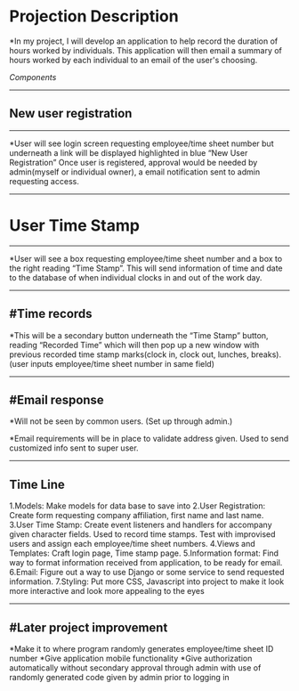 

# Projection Description

*In my project, I will develop an application to help record the duration of hours worked by individuals.
This application will then email a summary of hours worked by each individual to an email of the user's choosing.

_Components_

---
## New user registration
---

*User will see login screen requesting employee/time sheet number but underneath a link will be displayed highlighted in blue “New User Registration”
Once user is registered, approval would be needed by admin(myself or individual owner), a email notification sent to admin requesting access.


---
# User Time Stamp
---

*User will see a box requesting employee/time sheet number and a box to the right reading “Time Stamp”.
This will send information of time and date to the database of when individual clocks in and out of the work day.

---
#Time records
---

*This will be a secondary button underneath the “Time Stamp” button, reading “Recorded Time” which will then pop up a new window with previous recorded time stamp marks(clock in, clock out, lunches, breaks). (user inputs employee/time sheet number in same field)

---
#Email response
---

*Will not be seen by common users. (Set up through admin.)

*Email requirements will be in place to validate address given. Used to send customized info sent to super user.

---
Time Line
---

1.Models: Make models for data base to save into
2.User Registration: Create form requesting company affiliation, first name and last name.
3.User Time Stamp: Create event listeners and handlers for accompany given character fields. Used to record time stamps. Test with improvised users and assign each employee/time sheet numbers.
4.Views and Templates: Craft login page, Time stamp page.
5.Information format: Find way to format information received from application, to be ready for email.
6.Email: Figure out a way to use Django or some service to send requested information.
7.Styling: Put more CSS, Javascript into project to make it look more interactive and look more appealing to the eyes

---
#Later project improvement
---

*Make it to where program randomly generates employee/time sheet ID number
*Give application mobile functionality
*Give authorization automatically without secondary approval through admin with use of randomly generated code given by admin prior to logging in